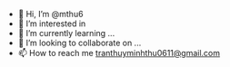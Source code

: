 - 👋 Hi, I’m @mthu6
- 👀 I’m interested in 
- 🌱 I’m currently learning ...
- 💞️ I’m looking to collaborate on ...
- 📫 How to reach me tranthuyminhthu0611@gmail.com

<!---
mthu67/mthu67 is a ✨ special ✨ repository because its `README.md` (this file) appears on your GitHub profile.
You can click the Preview link to take a look at your changes.
--->
